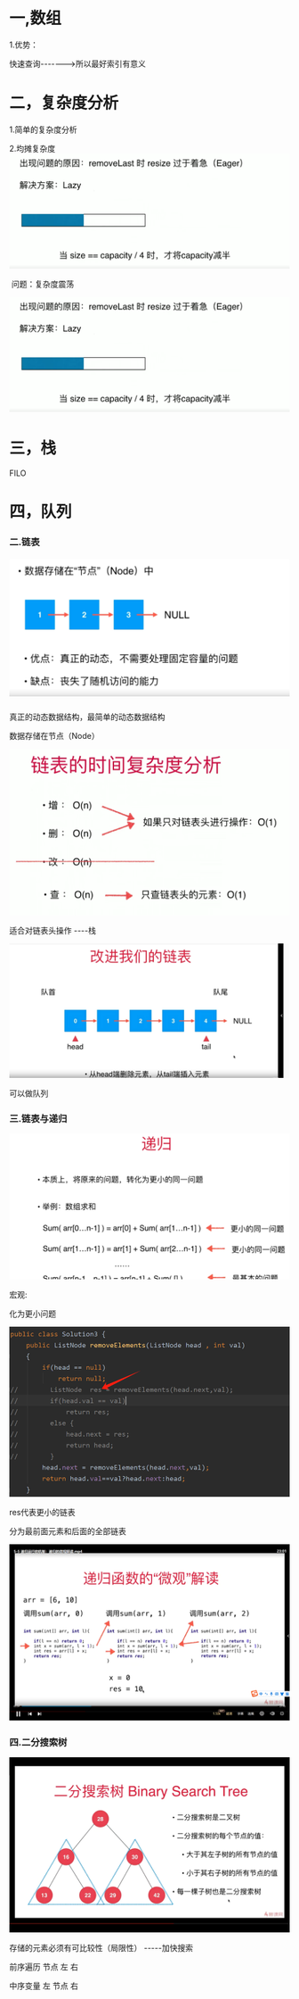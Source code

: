 # 一,数组

1.优势：

快速查询------->所以最好索引有意义

# 二，复杂度分析

1.简单的复杂度分析

2.均摊复杂度  ![1728486361814](Image/1728486361814.png)

​      问题：复杂度震荡    

![1728486361814](Image\1728486361814.png)



# 三，栈

FILO

# 四，队列



### 二.链表

##### ![1728527719038](Image\1728527719038.png)

真正的动态数据结构，最简单的动态数据结构

数据存储在节点（Node）

![1728573472775](Image\1728573472775.png)

适合对链表头操作   ----栈

![1728614329572](Image\1728614329572.png)

可以做队列



### 三.链表与递归

![1728739432332](Image\1728739432332.png)

宏观:

化为更小问题

![1729003595007](Image\1729003595007.png)

res代表更小的链表

分为最前面元素和后面的全部链表

![1729004451046](Image\1729004451046.png)

 





### 四.二分搜索树

![1729489307869](Image\1729489307869.png)

存储的元素必须有可比较性（局限性）   -----加快搜索



前序遍历   节点 左 右

中序变量  左 节点 右